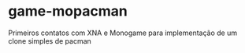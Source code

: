 # game-mopacman
Primeiros contatos com XNA e Monogame para implementação de um clone simples de pacman 
